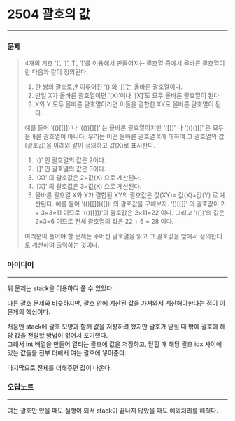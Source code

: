# 2504 괄호의 값
------------
### 문제

>4개의 기호 ‘(’, ‘)’, ‘[’, ‘]’를 이용해서 만들어지는 괄호열 중에서 올바른 괄호열이란 다음과 같이 정의된다.
>
>   1. 한 쌍의 괄호로만 이루어진 ‘()’와 ‘[]’는 올바른 괄호열이다. 
>   2. 만일 X가 올바른 괄호열이면 ‘(X)’이나 ‘[X]’도 모두 올바른 괄호열이 된다. 
>   3. X와 Y 모두 올바른 괄호열이라면 이들을 결합한 XY도 올바른 괄호열이 된다.  
>
>예를 들어 ‘(()[[]])’나 ‘(())[][]’ 는 올바른 괄호열이지만 ‘([)]’ 나 ‘(()()[]’ 은 모두 올바른 괄호열이 아니다. 우리는 어떤 올바른 괄호열 X에 대하여 그 괄호열의 값(괄호값)을 아래와 같이 정의하고 값(X)로 표시한다. 
>
>   1. ‘()’ 인 괄호열의 값은 2이다.
>   2. ‘[]’ 인 괄호열의 값은 3이다.
>   3. ‘(X)’ 의 괄호값은 2×값(X) 으로 계산된다.
>   4. ‘[X]’ 의 괄호값은 3×값(X) 으로 계산된다.
>   5. 올바른 괄호열 X와 Y가 결합된 XY의 괄호값은 값(XY)= 값(X)+값(Y) 로 계산된다.
>예를 들어 ‘(()[[]])([])’ 의 괄호값을 구해보자. ‘()[[]]’ 의 괄호값이 2 + 3×3=11 이므로 ‘(()[[]])’의 괄호값은 2×11=22 이다. 그리고 ‘([])’의 값은 2×3=6 이므로 전체 괄호열의 값은 22 + 6 = 28 이다.
>
>여러분이 풀어야 할 문제는 주어진 괄호열을 읽고 그 괄호값을 앞에서 정의한대로 계산하여 출력하는 것이다. 

### 아이디어 
----------
위 문제는 stack을 이용하여 풀 수 있었다.

다른 괄호 문제와 비슷하지만, 괄호 안에 계산된 값을 가져와서 계산해야한다는 점이 이 문제의 핵심이다.

처음엔 stack에 괄호 모양과 함께 값을 저장하려 했지만 괄호가 닫힐 때 밖에 괄호에 해당 값을 전달할 방법이 없어서 포기했다.   
그래서 int 배열을 만들어 열리는 괄호에 값을 저장하고, 닫힐 때 해당 괄호 idx 사이에 있는 값들을 전부 더해서 여는 괄호에 넣어준다.

마지막으로 전체를 더해주면 값이 나온다.

### 오답노트
----------
여는 괄호만 있을 때도 실행이 되서 stack이 끝나지 않았을 때도 예외처리를 해줬다.